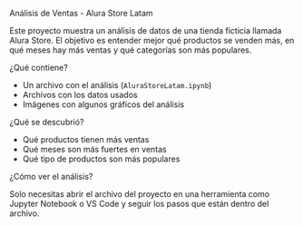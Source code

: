 Análisis de Ventas - Alura Store Latam

Este proyecto muestra un análisis de datos de una tienda ficticia llamada Alura Store. El objetivo es entender mejor qué productos se venden más, en qué meses hay más ventas y qué categorías son más populares.

¿Qué contiene?

- Un archivo con el análisis (`AluraStoreLatam.ipynb`)
- Archivos con los datos usados
- Imágenes con algunos gráficos del análisis

¿Qué se descubrió?

- Qué productos tienen más ventas
- Qué meses son más fuertes en ventas
- Qué tipo de productos son más populares

¿Cómo ver el análisis?

Solo necesitas abrir el archivo del proyecto en una herramienta como Jupyter Notebook o VS Code y seguir los pasos que están dentro del archivo.

